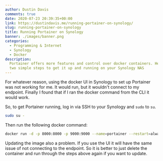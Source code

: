 ```yaml
---
author: Dustin Davis
comments: true
date: 2020-07-23 20:39:35+00:00
link: https://dustindavis.me/running-portainer-on-synology/
slug: running-portainer-on-synology
title: Running Portainer on Synology
banner: ./images/banner.png
categories:
  - Programming & Internet
  - Synology
  - Docker
description:
  Portainer offers more features and control over docker containers. Here are
  two simple steps to get it up and running on your Synology NAS
---
```


For whatever reason, using the docker UI in Synology to set up Portainer was not
working for me. It would run, but it wouldn't connect to my endpoint. Finally I
found that if I ran the docker command from the CLI it would work.

So, to get Portainer running, log in via SSH to your Synology and `sudo` to
`su`.

```bash
sudo su -
```

Then run the following docker command:

```bash
docker run -d -p 8000:8000 -p 9000:9000 --name=portainer --restart=always -v /var/run/docker.sock:/var/run/docker.sock -v /volume1/docker/portainer:/data portainer/portainer:latest
```

Updating the image also a problem. If you use the UI it will have the same issue
of not connecting to the endpoint. So it is better to just delete the container
and run through the steps above again if you want to update.
